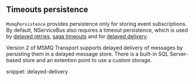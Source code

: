 ## Timeouts persistence

`MsmqPersistence` provides persistence only for storing event subscriptions. By default, NServiceBus also requires a timeout persistence, which is used by [delayed retries](/nservicebus/recoverability/#delayed-retries), [saga timeouts](/nservicebus/sagas/timeouts.md) and for [delayed delivery](/nservicebus/messaging/delayed-delivery.md).

Version 2 of MSMQ Transport supports delayed delivery of messages by persisting them in a delayed message store. There is a built-in SQL Server-based store and an extention point to use a custom storage.

snippet: delayed-delivery
